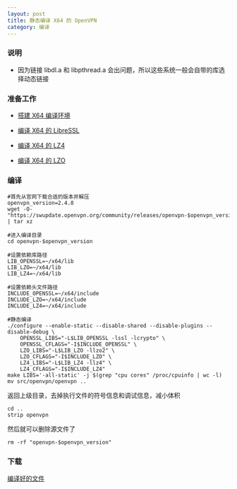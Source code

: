 ```yaml
---
layout: post
title: 静态编译 X64 的 OpenVPN
category: 编译
---
```


### 说明
- 因为链接 libdl.a 和 libpthread.a 会出问题，所以这些系统一般会自带的库选择动态链接

### 准备工作
- [搭建 X64 编译环境][x64-environment]

- [编译 X64 的 LibreSSL][x64-libressl]

- [编译 X64 的 LZ4][x64-lz4]

- [编译 X64 的 LZO][x64-lzo]


### 编译
```shell
#首先从官网下载合适的版本并解压
openvpn_version=2.4.8
wget -O- "https://swupdate.openvpn.org/community/releases/openvpn-$openvpn_version.tar.gz" | tar xz

#进入编译目录
cd openvpn-$openvpn_version

#设置依赖库路径
LIB_OPENSSL=~/x64/lib
LIB_LZO=~/x64/lib
LIB_LZ4=~/x64/lib

#设置依赖头文件路径
INCLUDE_OPENSSL=~/x64/include
INCLUDE_LZO=~/x64/include
INCLUDE_LZ4=~/x64/include

#静态编译
./configure --enable-static --disable-shared --disable-plugins --disable-debug \
    OPENSSL_LIBS="-L$LIB_OPENSSL -lssl -lcrypto" \
    OPENSSL_CFLAGS="-I$INCLUDE_OPENSSL" \
    LZO_LIBS="-L$LIB_LZO -llzo2" \
    LZO_CFLAGS="-I$INCLUDE_LZO" \
    LZ4_LIBS="-L$LIB_LZ4 -llz4" \
    LZ4_CFLAGS="-I$INCLUDE_LZ4"
make LIBS='-all-static' -j $(grep "cpu cores" /proc/cpuinfo | wc -l)
mv src/openvpn/openvpn ..
```

返回上级目录，去掉执行文件的符号信息和调试信息，减小体积
```shell
cd ..
strip openvpn
```

然后就可以删除源文件了
```shell
rm -rf "openvpn-$openvpn_version"
```

### 下载
[编译好的文件](/assets/openvpn_x64)

[x64-environment]: /编译/2019/11/23/x64-environment.html
[x64-libressl]: /编译/2019/12/08/x64-libressl.html
[x64-lzo]: /编译/2019/11/23/x64-lzo.html
[x64-lz4]: /编译/2019/11/23/x64-lz4.html
